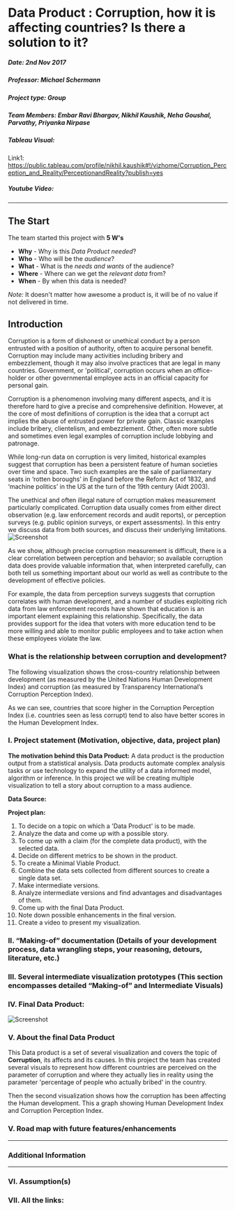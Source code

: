 # Data Product : Corruption, how it is affecting countries? Is there a solution to it?

##### Date: 2nd Nov 2017                                                                                                                                                    
##### Professor: Michael Schermann
##### Project type: Group
##### Team Members: Embar Ravi Bhargav, Nikhil Kaushik, Neha Goushal, Parvathy, Priyanka Nirpase

##### Tableau Visual: 

Link1: 
https://public.tableau.com/profile/nikhil.kaushik#!/vizhome/Corruption_Perception_and_Reality/PerceptionandReality?publish=yes

##### Youtube Video:
***
## The Start

The team started this project with **5 W's**
* **Why**   - Why is this *Data Product needed*?
* **Who**   - Who will be the *audience*?
* **What**  - What is the *needs and wants* of the audience?
* **Where** - Where can we get the *relevant data* from?
* **When**  - By when this data is needed? 

*Note:* It doesn't matter how awesome a product is, it will be of no value if not delivered in time.

## Introduction
Corruption is a form of dishonest or unethical conduct by a person entrusted with a position of authority, often to acquire personal benefit. Corruption may include many activities including bribery and embezzlement, though it may also involve practices that are legal in many countries. Government, or 'political', corruption occurs when an office-holder or other governmental employee acts in an official capacity for personal gain.

Corruption is a phenomenon involving many different aspects, and it is therefore hard to give a precise and comprehensive definition. However, at the core of most definitions of corruption is the idea that a corrupt act implies the abuse of entrusted power for private gain. Classic examples include bribery, clientelism, and embezzlement. Other, often more subtle and sometimes even legal examples of corruption include lobbying and patronage.

While long-run data on corruption is very limited, historical examples suggest that corruption has been a persistent feature of human societies over time and space. Two such examples are the sale of parliamentary seats in ‘rotten boroughs’ in England before the Reform Act of 1832, and ‘machine politics’ in the US at the turn of the 19th century (Aidt 2003).

The unethical and often illegal nature of corruption makes measurement particularly complicated. Corruption data usually comes from either direct observation (e.g. law enforcement records and audit reports), or perception surveys (e.g. public opinion surveys, or expert assessments). In this entry we discuss data from both sources, and discuss their underlying limitations.
![Screenshot](https://user-images.githubusercontent.com/32223677/33299107-f0d9576e-d39e-11e7-8ade-3cecb25ca72e.png)

As we show, although precise corruption measurement is difficult, there is a clear correlation between perception and behavior; so available corruption data does provide valuable information that, when interpreted carefully, can both tell us something important about our world as well as contribute to the development of effective policies.

For example, the data from perception surveys suggests that corruption correlates with human development, and a number of studies exploiting rich data from law enforcement records have shown that education is an important element explaining this relationship. Specifically, the data provides support for the idea that voters with more education tend to be more willing and able to monitor public employees and to take action when these employees violate the law.

### What is the relationship between corruption and development?
The following visualization shows the cross-country relationship between development (as measured by the United Nations Human Development Index) and corruption (as measured by Transparency International’s Corruption Perception Index).

As we can see, countries that score higher in the Corruption Perception Index (i.e. countries seen as less corrupt) tend to also have better scores in the Human Development Index.


### I.	Project statement (Motivation, objective, data, project plan)
**The motivation behind this Data Product:**
A data product is the production output from a statistical analysis. Data products automate complex analysis tasks or use technology to expand the utility of a data informed model, algorithm or inference. In this project we will be creating multiple visualization to tell a story about corruption to a mass audience.

**Data Source:**

**Project plan:**
1. To decide on a topic on which a 'Data Product' is to be made.
2. Analyze the data and come up with a possible story.
3. To come up with a claim (for the complete data product), with the selected data.
4. Decide on different metrics to be shown in the product.
4. To create a Minimal Viable Product.
5. Combine the data sets collected from different sources to create a single data set.
5. Make intermediate versions.
6. Analyze intermediate versions and find advantages and disadvantages of them.
7. Come up with the final Data Product.
8. Note down possible enhancements in the final version.
9. Create a video to present my visualization.

### II. 	“Making-of” documentation (Details of your development process, data wrangling steps, your reasoning, detours, literature, etc.)

### III.	Several intermediate visualization prototypes (This section encompasses detailed “Making-of” and Intermediate Visuals)

### IV.	Final Data Product:

![Screenshot](https://user-images.githubusercontent.com/32223677/33367446-7abd9b0c-d4a3-11e7-98c9-c8024f7cfac3.png)

### V. About the final Data Product
This Data product is a set of several visualization and covers the topic of **Corruption**, its affects and its causes.
In this project the team has created several visuals to represent how different countries are perceived on the parameter of corruption and where they actually lies in reality using the parameter 'percentage of people who actually bribed' in the country. 

Then the second visualization shows how the corruption has been affecting the Human development. This a graph showing Human Development Index and Corruption Perception Index.



### V.	Road map with future features/enhancements

***
### Additional Information
***

### VI.	Assumption(s)

### VII.	All the links:
